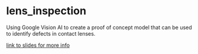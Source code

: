 # lens_inspection
Using Google Vision AI to create a proof of concept model that can be used to identify defects in contact lenses. 

[link to slides for more info](https://docs.google.com/presentation/d/1hR9RrLJkzsPUcS_Zq94Y1ZOp2zISzKHD-ILgoi6DA4k/edit?usp=sharing)
